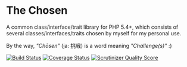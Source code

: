 The Chosen
==========

A common class/interface/trait library for PHP 5.4+,
which consists of several classes/interfaces/traits chosen by myself for my personal use.

By the way, *"Chōsen"* (ja: 挑戦) is a word meaning *"Challenge(s)"* :)

[![Build Status](https://travis-ci.org/whizark/chosen.png?branch=master)](https://travis-ci.org/whizark/chosen) [![Coverage Status](https://coveralls.io/repos/whizark/chosen/badge.png)](https://coveralls.io/r/whizark/chosen) [![Scrutinizer Quality Score](https://scrutinizer-ci.com/g/whizark/chosen/badges/quality-score.png?s=4deb584d4ec305c2b79279ed45431336b4c8b26f)](https://scrutinizer-ci.com/g/whizark/chosen/)
